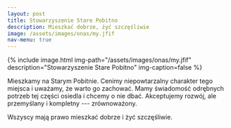 ```yaml
---
layout: post
title: Stowarzyszenie Stare Pobitno
description: Mieszkać dobrze, żyć szczęśliwie
image: /assets/images/onas/my.jfif
nav-menu: true
---
```


{% include image.html img-path="/assets/images/onas/my.jfif" description="Stowarzyszenie Stare Pobitno" img-caption=false %}

Mieszkamy na Starym Pobitnie. Cenimy niepowtarzalny charakter tego miejsca i uważamy, że warto go zachować. Mamy świadomość odrębnych potrzeb tej części osiedla i chcemy o nie dbać. Akceptujemy rozwój, ale przemyślany i kompletny --- zrównoważony.

Wszyscy mają prawo mieszkać dobrze i żyć szczęśliwie.